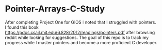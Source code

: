 # Pointer-Arrays-C-Study

After completing Project One for GIOS I noted that I struggled with pointers. I found this book https://pdos.csail.mit.edu/6.828/2012/readings/pointers.pdf after browsing reddit while looking for suggestions. The goal of this repo is to track my progress while I master pointers and become a more proficient C developer. 